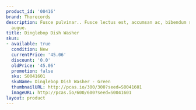```yaml
---
product_id: '00416'
brand: Thorecords
description: Fusce pulvinar.. Fusce lectus est, accumsan ac, bibendum sed, porta eget,
  augue.
title: Dinglebop Dish Washer
skus:
- available: true
  condition: New
  currentPrice: '45.06'
  discount: '0.0'
  oldPrice: '45.06'
  promotion: false
  sku: S0041601
  skuName: Dinglebop Dish Washer - Green
  thumbnailURL: http://pcas.io/300/300?seed=S0041601
  imageURL: http://pcas.io/600/600?seed=S0041601
layout: product
---
```

